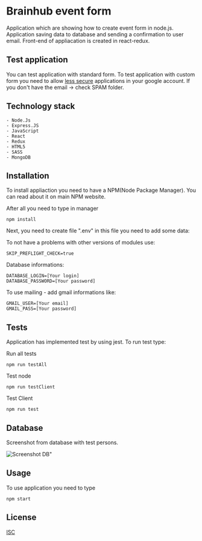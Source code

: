 # Brainhub event form

Application which are showing how to create event form in node.js.
Application saving data to database and sending a confirmation to user email.
Front-end of appliacation is created in react-redux.

## Test application

You can test application with standard form.
To test application with custom form you need to allow [less secure](https://myaccount.google.com/lesssecureapps)  applications in your google account.
If you don't have the email -> check SPAM folder.

## Technology stack
    - Node.Js
    - Express.JS
    - JavaScript
    - React
    - Redux
    - HTML5
    - SASS
    - MongoDB

## Installation
To install appliaction you need to have a NPM(Node Package Manager). You can read about it on main NPM website.

After all you need to type in manager


```GIT
npm install
```


Next, you need to create file ".env" in this file you need to add some data:

To not have a problems with other versions of modules use:
```
SKIP_PREFLIGHT_CHECK=true
```

Database informations:
```DATBASE
DATABASE_LOGIN=[Your login]
DATABASE_PASSWORD=[Your password]
```

To use mailing - add gmail informations like:
```GMAIL
GMAIL_USER=[Your email]
GMAIL_PASS=[Your password]
```

## Tests
Application has implemented test by using jest.
To run test type:

Run all tests
```Test Node
npm run testAll
```

Test node
```Test Node
npm run testClient
```

Test Client
```Test Client
npm run test
```

## Database
Screenshot from database with test persons.

![Screenshot DB](https://i.ibb.co/v4LK67y/zrzutdb.png)"

## Usage
To use application you need to type

```GIT
npm start
```

## License
[ISC](https://choosealicense.com/licenses/isc/)
